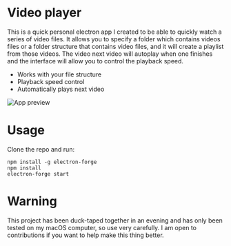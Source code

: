 # Video player

This is a quick personal electron app I created to be able to quickly watch a series of video files. It allows you to specify a folder which contains videos files or a folder structure that contains video files, and it will create a playlist from those videos. The video next video will autoplay when one finishes and the interface will allow you to control the playback speed. 

- Works with your file structure
- Playback speed control
- Automatically plays next video

![App preview](https://user-images.githubusercontent.com/950207/41362289-fb826538-6efe-11e8-826e-1d7144c48a68.png)

# Usage

Clone the repo and run: 

```
npm install -g electron-forge
npm install
electron-forge start
```

# Warning

This project has been duck-taped together in an evening and has only been tested on my macOS computer, so use very carefully. I am open to contributions if you want to help make this thing better.

